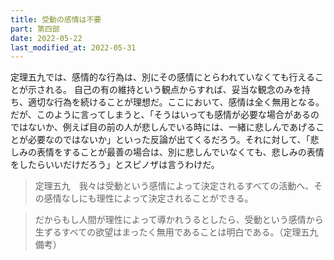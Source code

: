 ```yaml
---
title: 受動の感情は不要
part: 第四部
date: 2022-05-22
last_modified_at: 2022-05-31
---
```


定理五九では、感情的な行為は、別にその感情にとらわれていなくても行えることが示される。
自己の有の維持という観点からすれば、妥当な観念のみを持ち、適切な行為を続けることが理想だ。ここにおいて、感情は全く無用となる。
だが、このように言ってしまうと、「そうはいっても感情が必要な場合があるのではないか、例えば目の前の人が悲しんでいる時には、一緒に悲しんであげることが必要なのではないか」といった反論が出てくるだろう。それに対して、「悲しみの表情をすることが最善の場合は、別に悲しんでいなくても、悲しみの表情をしたらいいだけだろう」とスピノザは言うわけだ。

>定理五九　我々は受動という感情によって決定されるすべての活動へ、その感情なしにも理性によって決定されることができる。

>だからもし人間が理性によって導かれうるとしたら、受動という感情から生ずるすべての欲望はまったく無用であることは明白である。（定理五九備考）

